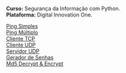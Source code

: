 **Curso:** Segurança da Informação com Python. <br>
**Plataforma:** Digital Innovation One.

[Ping Simples](https://github.com/lucasrmagalhaes/segurancaInformacao-python/blob/main/py/01_pingSimples.py) 
<br>
[Ping Múltiplo](https://github.com/lucasrmagalhaes/segurancaInformacao-python/blob/main/py/02_pingMultiplo.py)
<br>
[Cliente TCP](https://github.com/lucasrmagalhaes/segurancaInformacao-python/blob/main/py/03_clienteTCP.py)
<br>
[Cliente UDP](https://github.com/lucasrmagalhaes/segurancaInformacao-python/blob/main/py/04_clienteUDP.py)
<br>
[Servidor UDP](https://github.com/lucasrmagalhaes/segurancaInformacao-python/blob/main/py/05_servidorUDP.py)
<br>
[Gerador de Senhas](https://github.com/lucasrmagalhaes/seguranca_informacao-py/blob/main/py/gerador_de_senhas.py)
<br>
[Md5 Decrypt & Encrypt](https://md5decrypt.net/en/)